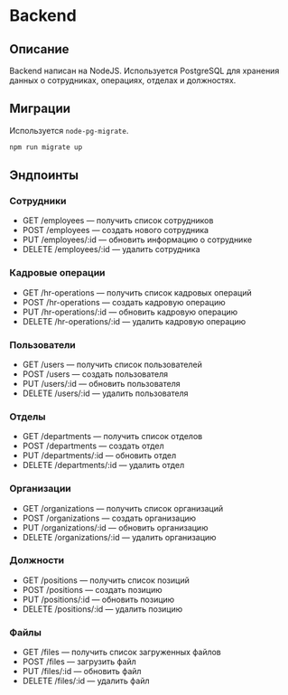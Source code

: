 # Backend

## Описание

Backend написан на NodeJS. Используется PostgreSQL для хранения данных о сотрудниках, операциях, отделах и должностях.

## Миграции

Используется `node-pg-migrate`.

```bash
npm run migrate up
```

## Эндпоинты

### Сотрудники
- GET /employees — получить список сотрудников
- POST /employees — создать нового сотрудника
- PUT /employees/:id — обновить информацию о сотруднике
- DELETE /employees/:id — удалить сотрудника

### Кадровые операции
- GET /hr-operations — получить список кадровых операций
- POST /hr-operations — создать кадровую операцию
- PUT /hr-operations/:id — обновить кадровую операцию
- DELETE /hr-operations/:id — удалить кадровую операцию

### Пользователи
- GET /users — получить список пользователей
- POST /users — создать пользователя
- PUT /users/:id — обновить пользователя
- DELETE /users/:id — удалить пользователя

### Отделы
- GET /departments — получить список отделов
- POST /departments — создать отдел
- PUT /departments/:id — обновить отдел
- DELETE /departments/:id — удалить отдел

### Организации
- GET /organizations — получить список организаций
- POST /organizations — создать организацию
- PUT /organizations/:id — обновить организацию
- DELETE /organizations/:id — удалить организацию

### Должности
- GET /positions — получить список позиций
- POST /positions — создать позицию
- PUT /positions/:id — обновить позицию
- DELETE /positions/:id — удалить позицию

### Файлы
- GET /files — получить список загруженных файлов
- POST /files — загрузить файл
- PUT /files/:id — обновить файл
- DELETE /files/:id — удалить файл